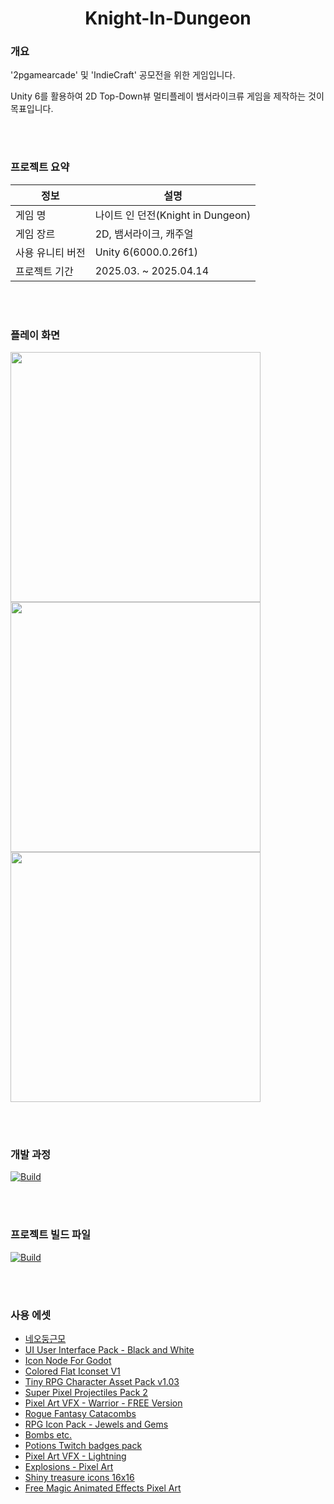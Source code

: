 <div align="center">
  
# Knight-In-Dungeon

</div>

### 개요

'2pgamearcade' 및 'IndieCraft' 공모전을 위한 게임입니다.

Unity 6를 활용하여 2D Top-Down뷰 멀티플레이 뱀서라이크류 게임을 제작하는 것이 목표입니다.

<br></br>

### 프로젝트 요약

| 정보 | 설명 |
|-----|-------|
| 게임 명 | 나이트 인 던전(Knight in Dungeon) |
| 게임 장르| 2D, 뱀서라이크, 캐주얼 |
| 사용 유니티 버전| Unity 6(6000.0.26f1) |
| 프로젝트 기간 | 2025.03. ~ 2025.04.14 |

<br></br>

### 플레이 화면

<img src = https://github.com/user-attachments/assets/0c9791c3-8ff6-42ad-bd2f-8fdb6edf43ce width="400"/>
<img src = https://github.com/user-attachments/assets/88d176e3-f542-4746-8505-45c0fbf98238 width="400"/>
<img src = https://github.com/user-attachments/assets/bb047cc4-b378-495c-b6a5-c91a5c708e7d width="400"/>

<br></br>

### 개발 과정

<a href="https://jxngmin-resume.notion.site/Unity-Engine-5c02de338df64c84857b8f75b15db275?pvs=4"><img alt="Build" src ="https://img.shields.io/badge/Notion-000000.svg?&style=for-the-badge&logo=Notion&logoColor=white"/></a>

<br></br>

### 프로젝트 빌드 파일

<a href="https://drive.google.com/drive/folders/1yE5C_RD1qaiwBvv2-mQt04iIRMXJeSIf"><img alt="Build" src ="https://img.shields.io/badge/Drive-125B9F.svg?&style=for-the-badge&logo=googledrive&logoColor=white"/></a>

<br></br>

### 사용 에셋

* [네오둥근모](https://neodgm.dalgona.dev/downloads/neodgm.html)
* [UI User Interface Pack - Black and White](https://toffeecraft.itch.io/ui-user-interface-pack-black-and-white)
* [Icon Node For Godot](https://pixel-boy.itch.io/icon-godot-node)
* [Colored Flat Iconset V1](https://ladyluck.itch.io/colored-flat-iconset)
* [Tiny RPG Character Asset Pack v1.03](https://zerie.itch.io/tiny-rpg-character-asset-pack)
* [Super Pixel Projectiles Pack 2](https://untiedgames.itch.io/super-pixel-projectiles-pack-2)
* [Pixel Art VFX - Warrior - FREE Version](https://frostwindz.itch.io/pixel-art-skill-animations-warrior)
* [Rogue Fantasy Catacombs](https://szadiart.itch.io/rogue-fantasy-catacombs)
* [RPG Icon Pack - Jewels and Gems](https://itch.io/search?classification=assets&type=games&q=gems+and+jewerly)
* [Bombs etc.](https://scootmcduck.itch.io/bombs-etc)
* [Potions Twitch badges pack](https://rel-art.itch.io/potions-badges)
* [Pixel Art VFX - Lightning](https://frostwindz.itch.io/pixel-art-skill-animations-lightning)
* [Explosions - Pixel Art](https://aim-studios.itch.io/explosions-pixel-art)
* [Shiny treasure icons 16x16](https://opengameart.org/content/shiny-treasure-icons-16x16)
* [Free Magic Animated Effects Pixel Art](https://free-game-assets.itch.io/free-pixel-magic-sprite-effects-pack)
